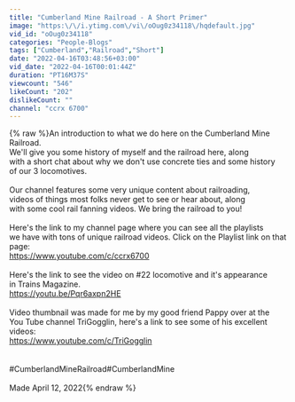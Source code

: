 ```yaml
---
title: "Cumberland Mine Railroad - A Short Primer"
image: "https:\/\/i.ytimg.com\/vi\/oOug0z34118\/hqdefault.jpg"
vid_id: "oOug0z34118"
categories: "People-Blogs"
tags: ["Cumberland","Railroad","Short"]
date: "2022-04-16T03:48:56+03:00"
vid_date: "2022-04-16T00:01:44Z"
duration: "PT16M37S"
viewcount: "546"
likeCount: "202"
dislikeCount: ""
channel: "ccrx 6700"
---
```

{% raw %}An introduction to what we do here on the Cumberland Mine Railroad.<br />We'll give you some history of myself and the railroad here, along<br />with a short chat about why we don't use concrete ties and some history<br />of our 3 locomotives.<br /><br />Our channel features some very unique content about railroading,<br />videos of things most folks never get to see or hear about, along<br />with some cool rail fanning videos. We bring the railroad to you! <br /><br />Here's the link to my channel page where you can see all the playlists<br />we have with tons of unique railroad videos. Click on the Playlist link on that page:<br /><a rel="nofollow" target="blank" href="https://www.youtube.com/c/ccrx6700">https://www.youtube.com/c/ccrx6700</a><br /><br />Here's the link to see the video on #22 locomotive and it's appearance<br />in Trains Magazine.<br /><a rel="nofollow" target="blank" href="https://youtu.be/Pqr6axpn2HE">https://youtu.be/Pqr6axpn2HE</a><br /><br />Video thumbnail was made for me by my good friend Pappy over at the<br />You Tube channel TriGogglin, here's a link to see some of his excellent videos:<br /><a rel="nofollow" target="blank" href="https://www.youtube.com/c/TriGogglin">https://www.youtube.com/c/TriGogglin</a><br /><br /><br />#CumberlandMineRailroad#CumberlandMine<br /><br />Made April 12, 2022{% endraw %}
